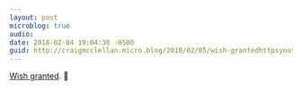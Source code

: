 ```yaml
---
layout: post
microblog: true
audio: 
date: 2018-02-04 19:04:30 -0500
guid: http://craigmcclellan.micro.blog/2018/02/05/wish-grantedhttpsyoutubesztszyo.html
---
```

[Wish granted](https://youtu.be/9Szts88zY4o). 🙌
